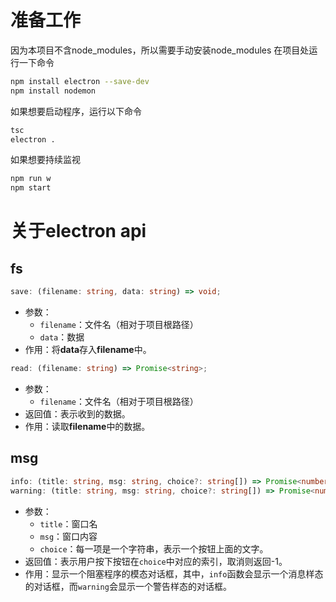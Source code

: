 # 准备工作
因为本项目不含node_modules，所以需要手动安装node_modules
在项目处运行一下命令
```bash
npm install electron --save-dev
npm install nodemon
```
如果想要启动程序，运行以下命令
```bash
tsc
electron .
```
如果想要持续监视
```bash
npm run w
npm start
```

# 关于electron api
## fs
```ts
save: (filename: string, data: string) => void;
```
- 参数：
    - `filename`：文件名（相对于项目根路径）
    - `data`：数据
- 作用：将**data**存入**filename**中。
```ts
read: (filename: string) => Promise<string>;
```
- 参数：
    - `filename`：文件名（相对于项目根路径）
- 返回值：表示收到的数据。
- 作用：读取**filename**中的数据。
## msg
```ts
info: (title: string, msg: string, choice?: string[]) => Promise<number>;
warning: (title: string, msg: string, choice?: string[]) => Promise<number>;
```
- 参数：
    - `title`：窗口名
    - `msg`：窗口内容
    - `choice`：每一项是一个字符串，表示一个按钮上面的文字。
- 返回值：表示用户按下按钮在`choice`中对应的索引，取消则返回-1。
- 作用：显示一个阻塞程序的模态对话框，其中，`info`函数会显示一个消息样态的对话框，而`warning`会显示一个警告样态的对话框。